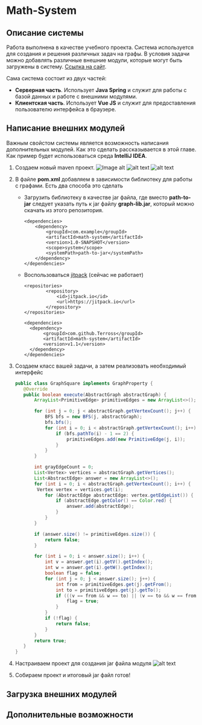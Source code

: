 # Math-System

## Описание системы

Работа выполнена в качестве учебного проекта. Система используется для
создания и решения различных задач на графы. В условия задачи можно добавлять 
различные внешние модули, которые могут быть загружены в систему.
[Ссылка на сайт](http://math-system.ru). 


Сама система состоит из двух частей:

- **Серверная часть**. Использует **Java Spring** и служит для работы
с базой данных и работе с внешними модулями.
- **Клиентская часть**. Использует **Vue JS** и служит для предоставления
пользователю интерфейса в браузере.

## Написание внешних модулей
Важным свойстом системы является возможность написания дополнительных модулей.
Как это сделать рассказывается  в этой главе. Как пример будет использоваться среда
**IntelliJ IDEA**.

1. Создаем новый maven проект.
   ![Image alt](https://github.com/{Terross}/{math-system}/raw/{main}/{images-for-doc}/maven-project.png)
   ![alt text](/home/dmitry/Documents/Diplom/math-system/images-for-doc/maven-project.png)
   ![alt text](/home/dmitry/Documents/Diplom/math-system/images-for-doc/project-name.png)


2. В файле **pom.xml** добавляем в зависимости библиотеку для работы с графами. Есть два 
    способа это сделать
   * Загрузить библиотеку в качестве jar файла, где вместо 
     **path-to-jar** следует указать путь к jar файлу **graph-lib.jar**, 
     который можно скачать из этого репозитория.
      ```maven
     <dependencies>
          <dependency>
              <groupId>com.example</groupId>
              <artifactId>math-system</artifactId>
              <version>1.0-SNAPSHOT</version>
              <scope>system</scope>
              <systemPath>path-to-jar</systemPath>
          </dependency>
     </dependencies>
      ```
   * Воспользоваться [jitpack](https://jitpack.io/) (сейчас не работает)
      ```maven
     <repositories>
              <repository>
                  <id>jitpack.io</id>
                  <url>https://jitpack.io</url>
              </repository>
     </repositories>
   
     <dependencies>
        <dependency>
             <groupId>com.github.Terross</groupId>
             <artifactId>math-system</artifactId>
             <version>v1.1</version>
        </dependency>
     </dependencies>
      ```
3. Создаем класс вашей задачи, а затем реализовать необходимый 
    интерфейс
    ```java
   public class GraphSquare implements GraphProperty {
       @Override
       public boolean execute(AbstractGraph abstractGraph) {
           ArrayList<PrimitiveEdge> primitiveEdges = new ArrayList<>();

           for (int j = 0; j < abstractGraph.getVertexCount(); j++) {
               BFS bfs = new BFS(j, abstractGraph);
               bfs.bfs();
               for (int i = 0; i < abstractGraph.getVertexCount(); i++) {
                   if (bfs.pathTo(i) - 1 == 2) {
                       primitiveEdges.add(new PrimitiveEdge(j, i));
                   }
               }
           }

           int grayEdgeCount = 0;
           List<Vertex> vertices = abstractGraph.getVertices();
           List<AbstractEdge> answer = new ArrayList<>();
           for (int i = 0; i < abstractGraph.getVertexCount(); i++) {
            Vertex vertex = vertices.get(i);
               for (AbstractEdge abstractEdge: vertex.getEdgeList()) {
                   if (abstractEdge.getColor() == Color.red) {
                       answer.add(abstractEdge);
                   }
               }
           }

           if (answer.size() != primitiveEdges.size()) {
               return false;
           }

           for (int i = 0; i < answer.size(); i++) {
               int v = answer.get(i).getV().getIndex();
               int w = answer.get(i).getW().getIndex();
               boolean flag = false;
               for (int j = 0; j < answer.size(); j++) {
                   int from = primitiveEdges.get(j).getFrom();
                   int to = primitiveEdges.get(j).getTo();
                   if (((v == from && w == to) || (v == to && w == from))) {
                       flag = true;
                   }
               }
               if (!flag) {
                   return false;
               }
           }
           return true;
       }
   }
   ```
4. Настраиваем проект для создания jar файла модуля
   ![alt text](/home/dmitry/Documents/Diplom/math-system/images-for-doc/createJar.png)
5. Собираем проект и итоговый jar файл готов!

## Загрузка внешних модулей

## Дополнительные возможности


